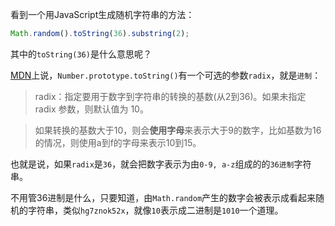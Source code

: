 看到一个用JavaScript生成随机字符串的方法：

```javascript
Math.random().toString(36).substring(2);
```

其中的`toString(36)`是什么意思呢？

[MDN](https://developer.mozilla.org/zh-CN/docs/Web/JavaScript/Reference/Global_Objects/Number/toString)上说，`Number.prototype.toString()`有一个可选的参数`radix`，就是`进制`：

> radix：指定要用于数字到字符串的转换的基数(从2到36)。如果未指定 radix 参数，则默认值为 10。

> 如果转换的基数大于10，则会**使用字母**来表示大于9的数字，比如基数为16的情况，则使用a到f的字母来表示10到15。

也就是说，如果`radix`是`36`，就会把数字表示为由`0-9, a-z`组成的的`36进制`字符串。

不用管36进制是什么，只要知道，由`Math.random`产生的数字会被表示成看起来随机的字符串，类似`hg7znok52x`，就像`10`表示成二进制是`1010`一个道理。